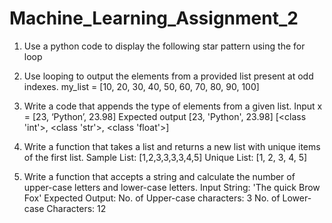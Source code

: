 # Machine_Learning_Assignment_2

1. Use a python code to display the following star pattern using the for loop
 
12. Use looping to output the elements from a provided list present at odd indexes.
my_list = [10, 20, 30, 40, 50, 60, 70, 80, 90, 100]

3. Write a code that appends the type of elements from a given list.
Input
 x = [23, ‘Python’, 23.98]
 Expected output
 [23, 'Python', 23.98]
 [<class 'int'>, <class 'str'>, <class 'float'>]
 
4. Write a function that takes a list and returns a new list with unique items of the first list.
Sample List: [1,2,3,3,3,3,4,5]
Unique List: [1, 2, 3, 4, 5]

5. Write a function that accepts a string and calculate the number of upper-case letters and lower-case
letters.
Input String: 'The quick Brow Fox'
Expected Output:
No. of Upper-case characters: 3
No. of Lower-case Characters: 12
